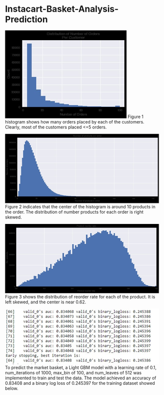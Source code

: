# Instacart-Basket-Analysis-Prediction
![Fig1](https://github.com/hua-zeng/Instacart-Basket-Analysis-Prediction/blob/main/fig1.jpg)
Figure 1 histogram shows how many orders placed by each of the customers. Clearly, most of the customers placed <=5 orders. 

![Fig2](https://github.com/hua-zeng/Instacart-Basket-Analysis-Prediction/blob/main/fig2.jpg)
Figure 2 indicates that the center of the histogram is around 10 products in the order. The distribution of number products for each order is right skewed. 

![Fig3](https://github.com/hua-zeng/Instacart-Basket-Analysis-Prediction/blob/main/fig3.jpg)
Figure 3 shows the distribution of reorder rate for each of the product. It is left skewed, and the center is near 0.62.

![Fig4](https://github.com/hua-zeng/Instacart-Basket-Analysis-Prediction/blob/main/fig4.jpg)
To predict the market basket, a Light GBM model with a learning rate of 0.1, num_iterations of 1000, max_bin of 100, and num_leaves of 512 was implemented to train and test the data. The model achieved an accuracy of 0.83408 and a binary log loss of 0.245397 for the training dataset showed below.

